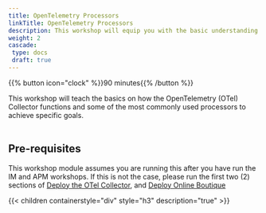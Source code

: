 ```yaml
---
title: OpenTelemetry Processors
linkTitle: OpenTelemetry Processors
description: This workshop will equip you with the basic understanding of how the OpenTelemetry Collector functions and how to configure some of the common processors
weight: 2
cascade:
 type: docs
 draft: true
---
```


{{% button icon="clock" %}}90 minutes{{% /button %}}

This workshop will teach the basics on how the OpenTelemetry (OTel) Collector functions and some of the most commonly used processors to achieve specific goals.  
</br>

## Pre-requisites 

This workshop module assumes you are running this after you have run the IM and APM workshops. If this is not the case, please run the first two (2) sections of [Deploy the OTel Collector](../../imt/gdi/), and [Deploy Online Boutique](../../apm/online-boutique/)


{{< children containerstyle="div" style="h3" description="true" >}}